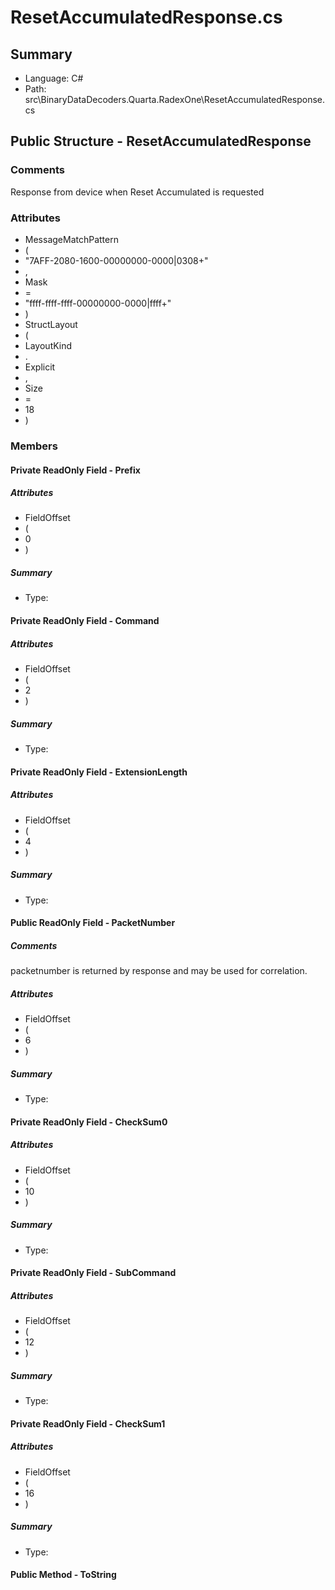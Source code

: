 ﻿# ResetAccumulatedResponse.cs

## Summary

* Language: C#
* Path: src\BinaryDataDecoders.Quarta.RadexOne\ResetAccumulatedResponse.cs

## Public Structure - ResetAccumulatedResponse

### Comments

 <summary>
 Response from device when Reset Accumulated is requested
 </summary>

### Attributes

 - MessageMatchPattern
 - (
 - "7AFF-2080-1600-00000000-0000|0308+"
 - ,
 - Mask
 - =
 - "ffff-ffff-ffff-00000000-0000|ffff+"
 - )
 - StructLayout
 - (
 - LayoutKind
 - .
 - Explicit
 - ,
 - Size
 - =
 - 18
 - )

### Members

#### Private ReadOnly Field - Prefix

##### Attributes

 - FieldOffset
 - (
 - 0
 - )

##### Summary

 * Type: 

#### Private ReadOnly Field - Command

##### Attributes

 - FieldOffset
 - (
 - 2
 - )

##### Summary

 * Type: 

#### Private ReadOnly Field - ExtensionLength

##### Attributes

 - FieldOffset
 - (
 - 4
 - )

##### Summary

 * Type: 

#### Public ReadOnly Field - PacketNumber

##### Comments

 <summary>
 packetnumber is returned by response and may be used for correlation.
 </summary>

##### Attributes

 - FieldOffset
 - (
 - 6
 - )

##### Summary

 * Type: 

#### Private ReadOnly Field - CheckSum0

##### Attributes

 - FieldOffset
 - (
 - 10
 - )

##### Summary

 * Type: 

#### Private ReadOnly Field - SubCommand

##### Attributes

 - FieldOffset
 - (
 - 12
 - )

##### Summary

 * Type: 

#### Private ReadOnly Field - CheckSum1

##### Attributes

 - FieldOffset
 - (
 - 16
 - )

##### Summary

 * Type: 

#### Public Method - ToString


